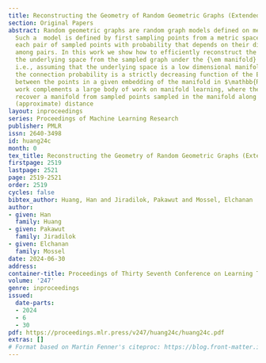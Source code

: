 ```yaml
---
title: Reconstructing the Geometry of Random Geometric Graphs (Extended Abstract)
section: Original Papers
abstract: Random geometric graphs are random graph models defined on metric spaces.
  Such a  model is defined by first sampling points from a metric space and then connecting
  each pair of sampled points with probability that depends on their distance, independently
  among pairs. In this work we show how to efficiently reconstruct the geometry of
  the underlying space from the sampled graph under the {\em manifold} assumption,
  i.e., assuming that the underlying space is a low dimensional manifold and that
  the connection probability is a strictly decreasing function of the Euclidean distance
  between the points in a given embedding of the manifold in $\mathbb{R}^N$.   Our
  work complements a large body of work on manifold learning, where the goal is to
  recover a manifold from sampled points sampled in the manifold along with their
  (approximate) distance
layout: inproceedings
series: Proceedings of Machine Learning Research
publisher: PMLR
issn: 2640-3498
id: huang24c
month: 0
tex_title: Reconstructing the Geometry of Random Geometric Graphs (Extended Abstract)
firstpage: 2519
lastpage: 2521
page: 2519-2521
order: 2519
cycles: false
bibtex_author: Huang, Han and Jiradilok, Pakawut and Mossel, Elchanan
author:
- given: Han
  family: Huang
- given: Pakawut
  family: Jiradilok
- given: Elchanan
  family: Mossel
date: 2024-06-30
address:
container-title: Proceedings of Thirty Seventh Conference on Learning Theory
volume: '247'
genre: inproceedings
issued:
  date-parts:
  - 2024
  - 6
  - 30
pdf: https://proceedings.mlr.press/v247/huang24c/huang24c.pdf
extras: []
# Format based on Martin Fenner's citeproc: https://blog.front-matter.io/posts/citeproc-yaml-for-bibliographies/
---
```

